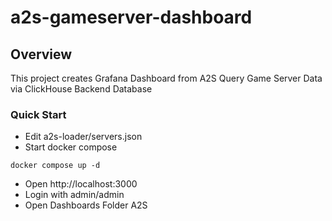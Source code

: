 # a2s-gameserver-dashboard

## Overview
This project creates Grafana Dashboard from A2S Query Game Server Data via ClickHouse Backend Database

### Quick Start
 - Edit a2s-loader/servers.json
 - Start docker compose
```commandline
docker compose up -d
```
 - Open http://localhost:3000
 - Login with admin/admin
 - Open Dashboards Folder A2S